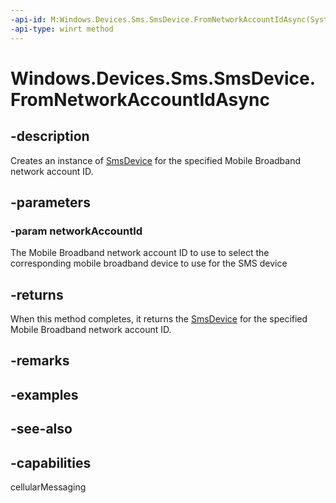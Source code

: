 ```yaml
---
-api-id: M:Windows.Devices.Sms.SmsDevice.FromNetworkAccountIdAsync(System.String)
-api-type: winrt method
---
```


<!-- Method syntax
public Windows.Foundation.IAsyncOperation<Windows.Devices.Sms.SmsDevice> FromNetworkAccountIdAsync(System.String networkAccountId)
-->

# Windows.Devices.Sms.SmsDevice.FromNetworkAccountIdAsync

## -description
Creates an instance of [SmsDevice](ismsdevice.md) for the specified Mobile Broadband network account ID.

## -parameters
### -param networkAccountId
The Mobile Broadband network account ID to use to select the corresponding mobile broadband device to use for the SMS device

## -returns
When this method completes, it returns the [SmsDevice](smsdevice.md) for the specified Mobile Broadband network account ID.

## -remarks

## -examples

## -see-also


## -capabilities
cellularMessaging
